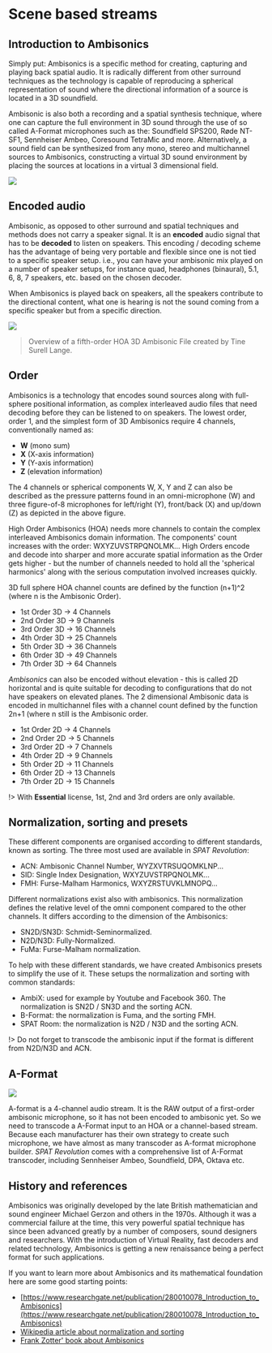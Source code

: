 # Scene based streams

## Introduction to Ambisonics

Simply put: Ambisonics is a specific method for creating, capturing and playing back spatial audio. It is radically different from other surround techniques as the technology is capable of reproducing a spherical representation of sound where the directional information of a source is located in a 3D soundfield.

Ambisonic is also both a recording and a spatial synthesis technique, where one can capture the full environment in 3D sound through the use of so called A-Format microphones such as the: Soundfield SPS200, Røde NT-SF1, Sennheiser Ambeo, Coresound TetraMic and more. Alternatively, a sound field can be synthesized from any mono, stereo and multichannel sources to Ambisonics, constructing a virtual 3D sound environment by placing the sources at locations in a virtual 3 dimensional field.

![](https://media.githubusercontent.com/media/FLUX-SE/doc_images/main/SpatR/Education/Ambisonic.png)

## Encoded audio

Ambisonic, as opposed to other surround and spatial techniques and methods does not carry a speaker signal. It is an **encoded** audio signal that has to be **decoded** to listen on speakers. This encoding / decoding scheme has the advantage of being very portable and flexible since one is not tied to a specific speaker setup. i.e., you can have your ambisonic mix played on a number of speaker setups, for instance quad, headphones (binaural), 5.1, 6, 8, 7 speakers, etc. based on the chosen decoder.

When Ambisonics is played back on speakers, all the speakers contribute to the directional content, what one is hearing is not the sound coming from a specific speaker but from a specific direction.

![](https://media.githubusercontent.com/media/FLUX-SE/doc_images/main/SpatR/ThirdParty/ReaperHOA3DTrack.jpg)

> Overview of a fifth-order HOA 3D Ambisonic File created by Tine Surell Lange.


## Order

Ambisonics is a technology that encodes sound sources along with full-sphere positional information, as complex interleaved audio files that need decoding before they can be listened to on speakers. The lowest order, order 1, and the simplest form of 3D Ambisonics require 4 channels, conventionally named as:

- **W** (mono sum)
- **X** (X-axis information)
- **Y** (Y-axis information)
- **Z** (elevation information)

The 4 channels or spherical components W, X, Y and Z can also be described as the pressure patterns found in an omni-microphone (W) and three figure-of-8 microphones for left/right (Y), front/back (X) and up/down (Z) as depicted in the above figure.

High Order Ambisonics (HOA) needs more channels to contain the complex interleaved Ambisonics domain information. The components' count increases with the order: WXYZUVSTRPQNOLMK... High Orders encode and decode into sharper and more accurate spatial information as the Order gets higher - but the number of channels needed to hold all the 'spherical harmonics' along with the serious computation involved increases quickly.

3D full sphere HOA channel counts are defined by the function (n+1)^2 (where n is the Ambisonic Order).

- 1st Order 3D -> 4 Channels
- 2nd Order 3D -> 9 Channels
- 3rd Order 3D -> 16 Channels
- 4th Order 3D -> 25 Channels
- 5th Order 3D -> 36 Channels
- 6th Order 3D -> 49 Channels
- 7th Order 3D -> 64 Channels

_Ambisonics_ can also be encoded without elevation - this is called 2D horizontal and is quite suitable for decoding to configurations that do not have speakers on elevated planes. The 2 dimensional Ambisonic data is encoded in multichannel files with a channel count defined by the function 2n+1 (where n still is the Ambisonic order.

- 1st Order 2D -> 4 Channels
- 2nd Order 2D -> 5 Channels
- 3rd Order 2D -> 7 Channels
- 4th Order 2D -> 9 Channels
- 5th Order 2D -> 11 Channels
- 6th Order 2D -> 13 Channels
- 7th Order 2D -> 15 Channels

!> With **Essential** license, 1st, 2nd and 3rd orders are only available.

## Normalization, sorting and presets

These different components are organised according to different standards, known as sorting. The three most used are available in _SPAT Revolution_:
- ACN: Ambisonic Channel Number, WYZXVTRSUQOMKLNP...
- SID: Single Index Designation, WXYZUVSTRPQNOLMK...
- FMH: Furse-Malham Harmonics, WXYZRSTUVKLMNOPQ...

Different normalizations exist also with ambisonics. This normalization defines the relative level of the omni component compared to the other channels. It differs according to the dimension of the Ambisonics:
- SN2D/SN3D: Schmidt-Seminormalized.
- N2D/N3D: Fully-Normalized.
- FuMa: Furse-Malham normalization.

To help with these different standards, we have created Ambisonics presets to simplify the use of it. These setups the normalization and sorting with common standards:
- AmbiX: used for example by Youtube and Facebook 360. The normalization is SN2D / SN3D and the sorting ACN.
- B-Format: the normalization is Fuma, and the sorting FMH.
- SPAT Room: the normalization is N2D / N3D and the sorting ACN.

!> Do not forget to transcode the ambisonic input if the format is different from N2D/N3D and ACN.

## A-Format

![](https://media.githubusercontent.com/media/FLUX-SE/doc_images/main/SpatR/Setup/InputInspectorAFormat.png)

A-format is a 4-channel audio stream. It is the RAW output of a first-order ambisonic microphone, so it has not been encoded to ambisonic yet. So we need to transcode a A-Format input to an HOA or a channel-based stream. Because each manufacturer has their own strategy to create such microphone, we have almost as many transcoder as A-format microphone builder. _SPAT Revolution_ comes with a comprehensive list of A-Format transcoder, including Sennheiser Ambeo, Soundfield, DPA, Oktava etc.


## History and references

Ambisonics was originally developed by the late British mathematician and sound engineer Michael Gerzon and others in the 1970s. Although it was a commercial failure at the time, this very powerful spatial technique has since been advanced greatly by a number of composers, sound designers and researchers. With the introduction of Virtual Reality, fast decoders and related technology, Ambisonics is getting a new renaissance being a perfect format for such applications.

If you want to learn more about Ambisonics and its mathematical foundation here are some good starting points:

- [https://www.researchgate.net/publication/280010078_Introduction_to_Ambisonics](https://www.researchgate.net/publication/280010078_Introduction_to_Ambisonics)
- [Wikipedia article about normalization and sorting](https://en.wikipedia.org/wiki/Ambisonic_data_exchange_formats)
- [Frank Zotter' book about Ambisonics](https://link.springer.com/book/10.1007/978-3-030-17207-7)

<!--[http://flo.mur.at/writings/HOA-intro.pdf](http://flo.mur.at/writings/HOA-intro.pdf)
-->
